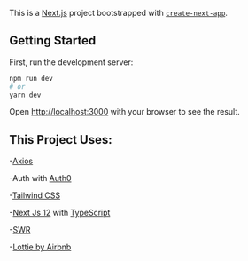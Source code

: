This is a [Next.js](https://nextjs.org/) project bootstrapped with [`create-next-app`](https://github.com/vercel/next.js/tree/canary/packages/create-next-app).

## Getting Started

First, run the development server:

```bash
npm run dev
# or
yarn dev
```

Open [http://localhost:3000](http://localhost:3000) with your browser to see the result.

## This Project Uses:

-[Axios](https://github.com/axios/axios)

-Auth with [Auth0](https://auth0.com/)

-[Tailwind CSS](https://tailwindcss.com/)

-[Next Js 12](https://nextjs.org/) with [TypeScript](https://nextjs.org/docs/basic-features/typescript)

-[SWR](https://swr.vercel.app/)

-[Lottie by Airbnb](https://github.com/airbnb/lottie-web)
